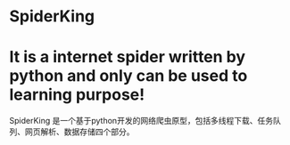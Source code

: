 SpiderKing
==========
It is a internet spider written by python and only can be used to learning purpose!
===================================================================================

SpiderKing 是一个基于python开发的网络爬虫原型，包括多线程下载、任务队列、网页解析、数据存储四个部分。
